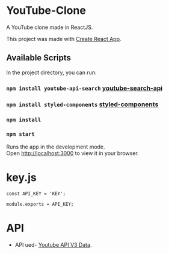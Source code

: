 # YouTube-Clone

A YouTube clone made in ReactJS.

This project was made with [Create React App](https://github.com/facebook/create-react-app).

## Available Scripts

In the project directory, you can run:

### `npm install youtube-api-search` [youtube-search-api](https://www.npmjs.com/package/youtube-search-api)
### `npm install styled-components` [styled-components](https://www.npmjs.com/package/styled-components)
### `npm install`
### `npm start`

Runs the app in the development mode.\
Open [http://localhost:3000](http://localhost:3000) to view it in your browser.


# key.js 
```
const API_KEY = 'KEY';

module.exports = API_KEY;  
```
# API
- API ued- [Youtube API V3 Data](https://developers.google.com/youtube/v3).

